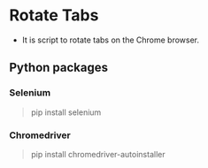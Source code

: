 # Rotate Tabs

- It is script to rotate tabs on the Chrome browser. 

## Python packages

### Selenium
> pip install selenium

### Chromedriver
> pip install chromedriver-autoinstaller